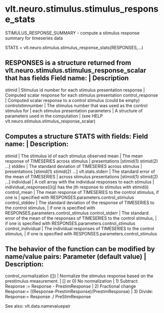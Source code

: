 # vlt.neuro.stimulus.stimulus_response_stats

  STIMULUS_RESPONSE_SUMMARY - compute a stimulus response summary for timeseries data
  
  STATS = vlt.neuro.stimulus.stimulus_response_stats(RESPONSES,...)
 
  RESPONSES is a structure returned from vlt.neuro.stimulus.stimulus_response_scalar that has fields
  Field name:                   | Description
  --------------------------------------------------------------------------------
  stimid                        | Stimulus id number for each stimulus presentation
  response                      | Computed scalar response for each stimulus presentation
  control_response              | Computed scalar response to a control stimulus (could be empty)
  controlstimnumber             | The stimulus number that was used as the control stimulus for
                                |     each stimulus presentation
  parameters                    | A structure of parameters used in the computation
                                |     (see HELP vlt.neuro.stimulus.stimulus_response_scalar)  
  
  Computes a structure STATS with fields:
  Field name:                   | Description:
  ------------------------------------------------------------------------
  stimid                        | The stimulus id of each stimulus observed
  mean                          | The mean response of TIMESERIES across stimulus
                                |     presentations [stimid(1) stimid(2) ...]
  stddev                        | The standard deviation of TIMESERIES across stimulus
                                |     presentations [stimid(1) stimid(2) ...]
  vlt.stats.stderr                        | The standard error of the mean of TIMESERIES
                                |     across stimulus presentations [stimid(1) stimid(2) ...]
  individual                    | A cell array with the individual responses to each stimulus
                                |    individual_responses{i}(j) has the jth response to stimulus with stimid(i)
  control_mean                  | The mean response of TIMESERIES to the control stimulus, if one is
                                |    specified with RESPONSES.parameters.control_stimulus
  control_stddev                | The standard deviation of the response of TIMESERIES to the control stimulus,
                                |    if one is specified with RESPONSES.parameters.control_stimulus
  control_stderr                | The standard error of the mean of the responses of TIMESERIES to the control stimulus,
                                |    if one is specified with RESPONSES.parameters.control_stimulus
  control_individual            | The individual responses of TIMESERIES to the control stimulus, 
                                |    if one is specified with RESPONSES.parameters.control_stimulus
 
  The behavior of the function can be modified by name/value pairs:
  Parameter (default value)     | Description: 
  ------------------------------------------------------------------------
  control_normalization ([])    | Normalize the stimulus response based on the prestimulus measurement.
                                | [] or 0) No normalization 
                                |       1) Subtract: Response := Response - PrestimResponse
                                |       2) Fractional change Response:= ((Response-PrestimResponse)/PrestimResponse)
                                |       3) Divide: Response:= Response ./ PreStimResponse
  
 
  See also: vlt.data.namevaluepair
